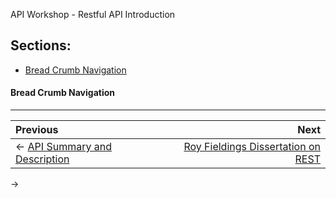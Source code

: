 API Workshop - Restful API Introduction

## Sections:

* [Bread Crumb Navigation](#bread-crumb-navigation)

#### Bread Crumb Navigation
_________________________

Previous | Next
:------- | ---:
← [API Summary and Description](./api-summary.md) | [Roy Fieldings Dissertation on REST](./rest-dissertation.md)
 →
